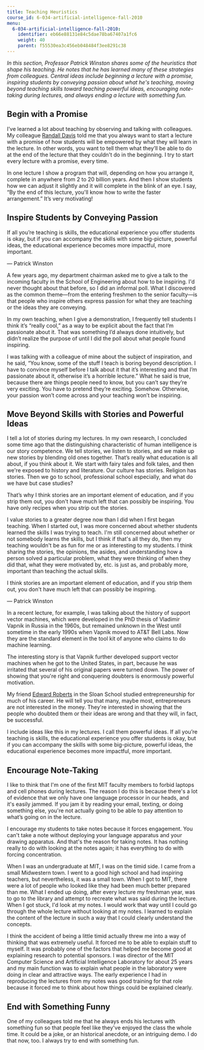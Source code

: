 ```yaml
---
title: Teaching Heuristics
course_id: 6-034-artificial-intelligence-fall-2010
menu:
  6-034-artificial-intelligence-fall-2010:
    identifier: eb66e88131e84c5dae78ba67407a1fc6
    weight: 40
    parent: f55530ea3c456eb048484f3ee8291c38
---
```

_In this section, Professor Patrick Winston shares some of the heuristics that shape his teaching. He notes that he has learned many of these strategies from colleagues. Central ideas include beginning a lecture with a promise, inspiring students by conveying passion about what he's teaching, moving beyond teaching skills toward teaching powerful ideas, encouraging note-taking during lectures, and always ending a lecture with something fun._

Begin with a Promise
--------------------

I’ve learned a lot about teaching by observing and talking with colleagues. My colleague [Randall Davis](https://www.csail.mit.edu/user/805) told me that you always want to start a lecture with a promise of how students will be empowered by what they will learn in the lecture. In other words, you want to tell them what they’ll be able to do at the end of the lecture that they couldn't do in the beginning. I try to start every lecture with a promise, every time.

In one lecture I show a program that will, depending on how you arrange it, complete in anywhere from 2 to 20 billion years. And then I show students how we can adjust it slightly and it will complete in the blink of an eye. I say, “By the end of this lecture, you'll know how to write the faster arrangement.” It’s very motivating!

Inspire Students by Conveying Passion
-------------------------------------

If all you’re teaching is skills, the educational experience you offer students is okay, but if you can accompany the skills with some big-picture, powerful ideas, the educational experience becomes more impactful, more important.

— Patrick Winston

A few years ago, my department chairman asked me to give a talk to the incoming faculty in the School of Engineering about how to be inspiring. I'd never thought about that before, so I did an informal poll. What I discovered as the common theme—from the entering freshmen to the senior faculty—is that people who inspire others express passion for what they are teaching or the ideas they are conveying.

In my own teaching, when I give a demonstration, I frequently tell students I think it’s “really cool,” as a way to be explicit about the fact that I’m passionate about it. That was something I’d always done intuitively, but didn’t realize the purpose of until I did the poll about what people found inspiring.

I was talking with a colleague of mine about the subject of inspiration, and he said, “You know, some of the stuff I teach is boring beyond description. I have to convince myself before I talk about it that it’s interesting and that I’m passionate about it, otherwise it’s a horrible lecture.” What he said is true, because there are things people need to know, but you can’t say they’re very exciting. You have to pretend they’re exciting. Somehow. Otherwise, your passion won’t come across and your teaching won’t be inspiring.

Move Beyond Skills with Stories and Powerful Ideas
--------------------------------------------------

I tell a lot of stories during my lectures. In my own research, I concluded some time ago that the distinguishing characteristic of human intelligence is our story competence. We tell stories, we listen to stories, and we make up new stories by blending old ones together. That’s really what education is all about, if you think about it. We start with fairy tales and folk tales, and then we're exposed to history and literature. Our culture has stories. Religion has stories. Then we go to school, professional school especially, and what do we have but case studies?

That’s why I think stories are an important element of education, and if you strip them out, you don't have much left that can possibly be inspiring. You have only recipes when you strip out the stories.

I value stories to a greater degree now than I did when I first began teaching. When I started out, I was more concerned about whether students learned the skills I was trying to teach. I'm still concerned about whether or not somebody learns the skills, but I think if that's all they do, then my teaching wouldn't be as fun for me or as interesting to my students. I think sharing the stories, the opinions, the asides, and understanding how a person solved a particular problem, what they were thinking of when they did that, what they were motivated by, etc. is just as, and probably more, important than teaching the actual skills.

I think stories are an important element of education, and if you strip them out, you don't have much left that can possibly be inspiring.

— Patrick Winston

In a recent lecture, for example, I was talking about the history of support vector machines, which were developed in the PhD thesis of Vladimir Vapnik in Russia in the 1960s, but remained unknown in the West until sometime in the early 1990s when Vapnik moved to AT&T Bell Labs. Now they are the standard element in the tool kit of anyone who claims to do machine learning.

The interesting story is that Vapnik further developed support vector machines when he got to the United States, in part, because he was irritated that several of his original papers were turned down. The power of showing that you're right and conquering doubters is enormously powerful motivation.

My friend [Edward Roberts](http://mitsloan.mit.edu/faculty/detail.php?in_spseqno=19553) in the Sloan School studied entrepreneurship for much of his career. He will tell you that many, maybe most, entrepreneurs are not interested in the money. They're interested in showing that the people who doubted them or their ideas are wrong and that they will, in fact, be successful.

I include ideas like this in my lectures. I call them powerful ideas. If all you’re teaching is skills, the educational experience you offer students is okay, but if you can accompany the skills with some big-picture, powerful ideas, the educational experience becomes more impactful, more important.

Encourage Note-Taking
---------------------

I like to think that I'm one of the first MIT faculty members to forbid laptops and cell phones during lectures. The reason I do this is because there's a lot of evidence that we only have one language processor in our heads, and it's easily jammed. If you jam it by reading your email, texting, or doing something else, you're not actually going to be able to pay attention to what’s going on in the lecture.

I encourage my students to take notes because it forces engagement. You can't take a note without deploying your language apparatus and your drawing apparatus. And that's the reason for taking notes. It has nothing really to do with looking at the notes again; it has everything to do with forcing concentration.

When I was an undergraduate at MIT, I was on the timid side. I came from a small Midwestern town. I went to a good high school and had inspiring teachers, but nevertheless, it was a small town. When I got to MIT, there were a lot of people who looked like they had been much better prepared than me. What I ended up doing, after every lecture my freshman year, was to go to the library and attempt to recreate what was said during the lecture. When I got stuck, I'd look at my notes. I would work that way until I could go through the whole lecture without looking at my notes. I learned to explain the content of the lecture in such a way that I could clearly understand the concepts.

I think the accident of being a little timid actually threw me into a way of thinking that was extremely useful. It forced me to be able to explain stuff to myself. It was probably one of the factors that helped me become good at explaining research to potential sponsors. I was director of the MIT Computer Science and Artificial Intelligence Laboratory for about 25 years and my main function was to explain what people in the laboratory were doing in clear and attractive ways. The early experience I had in reproducing the lectures from my notes was good training for that role because it forced me to think about how things could be explained clearly.

End with Something Funny
------------------------

One of my colleagues told me that he always ends his lectures with something fun so that people feel like they've enjoyed the class the whole time. It could be a joke, or an historical anecdote, or an intriguing demo. I do that now, too. I always try to end with something fun.